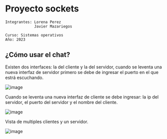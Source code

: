 # Proyecto sockets

```
Integrantes: Lorena Perez
             Javier Mazariegos
```
```
Curso: Sistemas operativos
Año: 2023
```

## ¿Cómo usar el chat?

Existen dos interfaces: la del cliente y la del servidor, cuando se leventa una nueva interfaz de servidor primero se debe de ingresar el puerto en el que estrá escuchando.

![image](https://user-images.githubusercontent.com/61554803/235577170-935c9a04-577e-4e08-a928-1780d2ee4e2f.png)

Cuando se leventa una nueva interfaz de cliente se debe ingresar: la ip del servidor, el puerto del servidor y el nombre del cliente.

![image](https://user-images.githubusercontent.com/61554803/235577313-9cf4f263-f001-4fbe-b3bd-9aafe035da8c.png)

Vista de multiples clientes y un servidor. 

![image](https://user-images.githubusercontent.com/61554803/235577355-9170cd71-097c-4a31-80a1-ebc78e03606b.png)
